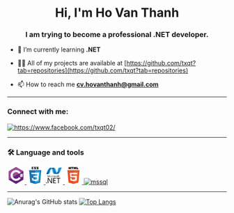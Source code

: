 <h1 align="center">Hi, I'm Ho Van Thanh</h1>
<h3 align="center">I am trying to become a professional .NET developer.</h3>

- 🌱 I’m currently learning **.NET**

- 👨‍💻 All of my projects are available at [https://github.com/txqt?tab=repositories](https://github.com/txqt?tab=repositories)

- 📫 How to reach me **cv.hovanthanh@gmail.com**

------------

<h3 align="left">Connect with me:</h3>
<p align="left">
<a href="https://fb.com/https://www.facebook.com/txqt02/" target="blank"><img align="center" src="https://raw.githubusercontent.com/rahuldkjain/github-profile-readme-generator/master/src/images/icons/Social/facebook.svg" alt="https://www.facebook.com/txqt02/" height="30" width="40" /></a>
</p>

------------

<h3 align="left">🛠 Language and tools</h3>
<p align="left"> <a href="https://www.w3schools.com/cs/" target="_blank" rel="noreferrer"> <img src="https://raw.githubusercontent.com/devicons/devicon/master/icons/csharp/csharp-original.svg" alt="csharp" width="40" height="40"/> </a> <a href="https://www.w3schools.com/css/" target="_blank" rel="noreferrer"> <img src="https://raw.githubusercontent.com/devicons/devicon/master/icons/css3/css3-original-wordmark.svg" alt="css3" width="40" height="40"/> </a> <a href="https://dotnet.microsoft.com/" target="_blank" rel="noreferrer"> <img src="https://raw.githubusercontent.com/devicons/devicon/master/icons/dot-net/dot-net-original-wordmark.svg" alt="dotnet" width="40" height="40"/> </a> <a href="https://www.w3.org/html/" target="_blank" rel="noreferrer"> <img src="https://raw.githubusercontent.com/devicons/devicon/master/icons/html5/html5-original-wordmark.svg" alt="html5" width="40" height="40"/> </a> <a href="https://www.microsoft.com/en-us/sql-server" target="_blank" rel="noreferrer"> <img src="https://www.svgrepo.com/show/303229/microsoft-sql-server-logo.svg" alt="mssql" width="40" height="40"/> </a> </p>

------------


![Anurag's GitHub stats](https://github-readme-stats.vercel.app/api?username=txqt&show_icons=true&theme=merko)
[![Top Langs](https://github-readme-stats.vercel.app/api/top-langs/?username=txqt&show_icons=true&theme=merko)](https://github.com/anuraghazra/github-readme-stats)
